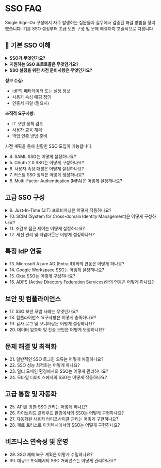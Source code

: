 # SSO FAQ

Single Sign-On 구성에서 자주 발생하는 질문들과 실무에서 검증된 해결 방법을 정리했습니다. 기본 SSO 설정부터 고급 보안 구성 및 문제 해결까지 포괄적으로 다룹니다.

## 🔐 기본 SSO 이해

<details>
<summary><strong>SSO가 무엇인가요?</strong></summary>

**답변:** Single Sign-On(SSO)은 하나의 인증으로 여러 애플리케이션에 안전하게 접근할 수 있게 해주는 인증 시스템입니다. 사용자는 한 번만 로그인하면 Freshservice를 포함한 모든 연동된 시스템을 사용할 수 있습니다.

**핵심 구성 요소:**
- **Identity Provider (IdP)**: 인증 관리 시스템 (ADFS, Okta, Azure AD, Google Workspace)
- **Service Provider (SP)**: IdP를 신뢰하는 애플리케이션 (Freshservice)
- **SAML/OAuth**: 안전한 인증 정보 전달 프로토콜

**비즈니스 효과:**
- **보안 강화**: 중앙집중식 인증으로 보안 정책 일관성 확보
- **사용자 편의성**: 여러 패스워드 기억할 필요 없음
- **관리 효율성**: IT 관리자의 계정 관리 부담 대폭 감소
- **컴플라이언스**: 감사 추적 및 액세스 제어 강화

**실무 장점:** 직원들이 업무 시작 시 한 번만 로그인하면 하루 종일 모든 시스템을 원활하게 사용할 수 있습니다.

</details>

<details>
<summary><strong>지원하는 SSO 프로토콜은 무엇인가요?</strong></summary>

**주요 지원 프로토콜과 활용 시나리오:**

**🔒 SAML 2.0 (가장 널리 사용)**
- XML 기반의 안전한 인증 정보 교환
- 엔터프라이즈 환경에서 검증된 안정성
- **최적 사용**: 대기업, 보안이 중요한 조직
- **호환 IdP**: ADFS, Okta, OneLogin, Azure AD

**⚡ OAuth 2.0 (현대적 표준)**
- JSON 기반의 경량화된 토큰 교환
- API 접근 제어에 특화
- **최적 사용**: 클라우드 네이티브 환경, API 중심 조직
- **호환 IdP**: Google Workspace, Microsoft 365, Auth0

**🆔 OpenID Connect (하이브리드)**
- OAuth 2.0 기반의 ID 인증 레이어
- 사용자 프로필 정보 풍부한 교환
- **최적 사용**: 개인화가 중요한 서비스
- **호환 IdP**: Google, Microsoft, Facebook

**선택 가이드:**
- **기존 Active Directory 환경**: SAML 2.0 권장
- **클라우드 우선 환경**: OAuth 2.0/OpenID Connect 권장
- **하이브리드 환경**: 조직 정책에 따라 선택

</details>

<details>
<summary><strong>SSO 설정을 위한 사전 준비사항은 무엇인가요?</strong></summary>

**성공적인 SSO 구축을 위한 체크리스트:**

**🔧 기술적 요구사항**
- **활성 Identity Provider**: 라이선스가 있는 IdP 계정 (Azure AD, Okta 등)
- **Freshservice 관리자 권한**: Admin 레벨 접근 권한
- **SSL 인증서**: HTTPS 도메인 필수 (보안 통신용)
- **네트워크 접근**: IdP와 Freshservice 간 통신 가능

**📋 정보 수집 체크리스트**
- **IdP 메타데이터**: SSO URL, 인증서, Entity ID
- **사용자 속성 매핑**: 이메일, 이름, 부서 정보 필드명
- **그룹 정보**: 사용자 역할/권한과 연결할 그룹 구조
- **도메인 정보**: 사용자 이메일 도메인 목록

**👥 조직적 준비사항**
- **IT 팀 협업**: IdP 관리자와 Freshservice 관리자 간 협력
- **사용자 교육**: 변경되는 로그인 프로세스 안내
- **롤백 계획**: SSO 장애 시 임시 접근 방법 준비
- **테스트 계획**: 단계별 검증 및 사용자 그룹별 테스트

**⚠️ 주의사항:**
- 기존 사용자 계정과 IdP 사용자 정보 일치 여부 확인
- 관리자 계정 별도 백업 로그인 방법 확보
- 프로덕션 적용 전 충분한 테스트 환경 검증

**성공 팁:** SSO 구성 전에 IdP 관리자와 사전 미팅을 통해 필요한 정보와 권한을 미리 확보하세요.

</details>

**정보 수집:**
- IdP의 메타데이터 또는 설정 정보
- 사용자 속성 매핑 정의
- 인증서 파일 (필요시)

**조직적 요구사항:**
- IT 보안 정책 검토
- 사용자 교육 계획
- 백업 인증 방법 준비

사전 계획을 통해 원활한 SSO 도입이 가능합니다.
</details>

<details>
<summary>4. SAML SSO는 어떻게 설정하나요?</summary>

SAML SSO 설정은 다음 단계로 진행됩니다:

**1단계: Freshservice 설정**
- Admin > Security > SSO 메뉴 접근
- SAML 2.0 선택 및 기본 정보 입력
- Service Provider 메타데이터 다운로드

![SSO Settings Screen](https://s3.amazonaws.com/cdn.freshdesk.com/data/helpdesk/attachments/production/50000801700/original/v3EVn0FGLDKOIvDVP85y86CoVKCzhzzLOg.png)

*Admin Security Settings에서 SSO 구성 진행*

**2단계: IdP 설정**
- IdP에서 새 애플리케이션 추가
- Freshservice 메타데이터 업로드
- 사용자 속성 매핑 구성

![Admin Security Settings](https://s3.amazonaws.com/cdn.freshdesk.com/data/helpdesk/attachments/production/50007504089/original/xWuGQ2zcOimDLop_hgQ5KFNVqGUFwdtjvg.png?1675315951)

*Admin > Security Settings에서 보안 정책 및 인증 설정 관리*

**3단계: 연동 테스트**
- 테스트 사용자로 로그인 검증
- 속성 매핑 확인
- 오류 발생 시 로그 분석

**4단계: 프로덕션 배포**
- 모든 사용자에게 SSO 활성화
- 교육 및 지원 제공

체계적인 접근을 통해 안정적인 SSO 구현이 가능합니다.
</details>

<details>
<summary>5. OAuth 2.0 SSO는 어떻게 구성하나요?</summary>

OAuth 2.0 SSO 구성 절차:

**1단계: OAuth 애플리케이션 등록**
- IdP에서 OAuth 애플리케이션 생성
- 클라이언트 ID 및 시크릿 발급
- 리다이렉트 URI 설정

**2단계: Freshservice 연동**
- Admin > Security > SSO에서 OAuth 선택
- 클라이언트 정보 및 엔드포인트 설정
- 스코프 및 권한 구성

**3단계: 사용자 매핑**
- 사용자 정보 클레임 설정
- 그룹 매핑 구성 (필요시)
- 권한 레벨 정의

**4단계: 보안 강화**
- 토큰 만료 시간 설정
- 리프레시 토큰 정책 구성
- 로깅 및 모니터링 활성화

OAuth는 특히 API 기반 통합에서 강력한 보안을 제공합니다.
</details>

<details>
<summary>6. 사용자 속성 매핑은 어떻게 설정하나요?</summary>

사용자 속성 매핑 설정 방법:

**기본 속성:**
- Email (필수): emailaddress, email
- First Name: givenname, FirstName, username
- Last Name: surname, LastName
- Phone: phone
- Company: company, organization

**사용자 정의 속성:**
- Custom Field: custom_field_`<field_name>`
- 예시: Office Location → custom_field_office_location

**매핑 설정 단계:**
1. IdP에서 사용자 속성 정의
2. Freshservice에서 필드 매핑 구성
3. 테스트 사용자로 속성 전달 확인
4. 필요시 변환 규칙 적용

정확한 속성 매핑을 통해 사용자 정보의 자동 동기화가 가능합니다.
</details>

<details>
<summary>7. 커스텀 SSO 정책은 어떻게 생성하나요?</summary>

커스텀 SSO 정책 생성 절차:

**정책 유형:**
- 에이전트용 커스텀 정책 (계정당 1개)
- 고객용 커스텀 정책 (계정당 1개)
- 전체 조직당 최대 5개 정책

**설정 단계:**
1. Admin > Security > Custom Policies 메뉴 접근
2. 새 정책 생성 및 이름 지정
3. 인증 방법 선택 (SAML, OAuth 등)
4. 커스텀 로그인 URL 설정

**정책 적용:**
- 기본 정책과 별도로 운영
- 특정 사용자 그룹에만 적용 가능
- 로그인 페이지에서 정책 선택

커스텀 정책을 통해 다양한 인증 요구사항을 충족할 수 있습니다.
</details>

<details>
<summary>8. Multi-Factor Authentication (MFA)은 어떻게 설정하나요?</summary>

MFA 설정 및 관리:

**지원되는 MFA 방법:**
- SMS 기반 OTP
- 이메일 기반 OTP
- 앱 기반 TOTP (Google Authenticator, Authy)
- 하드웨어 토큰

**설정 절차:**
1. Admin > Security > Multi-Factor Authentication
2. MFA 정책 활성화
3. 허용할 인증 방법 선택
4. 사용자별 또는 그룹별 적용

![Neo Admin Center Dashboard](https://s3.amazonaws.com/cdn.freshdesk.com/data/helpdesk/attachments/production/50002090171/original/RMt5HlTd1B6AOXxxMLuwGBabpkBlOJ8wEg.png?1606215812)

*Neo Admin Center에서 패스워드 정책 및 보안 설정 관리*

**사용자 등록:**
- 초기 로그인 시 MFA 설정 안내
- 백업 코드 생성 및 안전 보관
- 분실 시 관리자 리셋 절차

MFA를 통해 계정 보안을 크게 향상시킬 수 있습니다.
</details>

## 고급 SSO 구성

<details>
<summary>9. Just-In-Time (JIT) 프로비저닝은 어떻게 작동하나요?</summary>

JIT 프로비저닝 동작 원리:

**자동 사용자 생성:**
- SSO 로그인 시 자동으로 사용자 계정 생성
- IdP에서 전달받은 속성 정보로 프로필 설정
- 사전 등록 없이도 즉시 서비스 이용 가능

**설정 방법:**
1. Admin > Security > SSO에서 JIT 활성화
2. 사용자 속성 매핑 구성
3. 기본 역할 및 권한 설정
4. 승인 프로세스 정의 (필요시)

**보안 고려사항:**
- 신뢰할 수 있는 IdP에서만 활성화
- 최소 권한 원칙 적용
- 정기적인 사용자 검토

JIT를 통해 사용자 관리 overhead를 크게 줄일 수 있습니다.
</details>

<details>
<summary>10. SCIM (System for Cross-domain Identity Management)은 어떻게 구성하나요?</summary>

SCIM 프로비저닝 구성:

**SCIM의 이점:**
- 실시간 사용자 프로비저닝/디프로비저닝
- 조직 변경사항 자동 반영
- 규모 있는 사용자 관리

**설정 단계:**
1. Admin > Security > User Provisioning에서 SCIM 활성화
2. SCIM 엔드포인트 URL 확인
3. Bearer 토큰 생성
4. IdP에서 SCIM 커넥터 구성

**지원되는 작업:**
- 사용자 생성 (CREATE)
- 사용자 정보 업데이트 (UPDATE)
- 사용자 비활성화 (DELETE)
- 그룹 멤버십 관리

SCIM을 통해 엔터프라이즈급 사용자 관리가 가능합니다.
</details>

<details>
<summary>11. 조건부 접근 제어는 어떻게 설정하나요?</summary>

조건부 접근 제어 구성:

**조건 유형:**
- 위치 기반 (IP 주소, 지역)
- 디바이스 기반 (관리되는 디바이스)
- 시간 기반 (업무 시간)
- 위험 기반 (비정상 로그인 패턴)

**설정 방법:**
1. IdP에서 조건부 접근 정책 생성
2. Freshservice 애플리케이션에 정책 적용
3. 조건 불충족 시 액션 정의
4. 예외 사용자/그룹 설정

**액션 옵션:**
- 접근 차단
- 추가 인증 요구
- 제한된 권한으로 접근 허용
- 관리자 알림

조건부 접근을 통해 세밀한 보안 제어가 가능합니다.
</details>

<details>
<summary>12. 세션 관리 및 타임아웃은 어떻게 설정하나요?</summary>

세션 관리 구성:

**세션 타임아웃 설정:**
- 유휴 타임아웃: 활동 없을 시 자동 로그아웃
- 절대 타임아웃: 최대 세션 지속 시간
- 개별 세션 vs 전역 세션 정책

**설정 위치:**
1. Admin > Security > Session Management
2. 타임아웃 값 설정 (분/시간 단위)
3. 사용자 그룹별 차등 적용
4. 경고 메시지 설정

**보안 강화 옵션:**
- 동시 세션 제한
- 디바이스별 세션 추적
- 의심스러운 활동 감지
- 강제 로그아웃 기능

적절한 세션 관리를 통해 보안과 사용성의 균형을 맞출 수 있습니다.
</details>

## 특정 IdP 연동

<details>
<summary>13. Microsoft Azure AD (Entra ID)와의 연동은 어떻게 하나요?</summary>

Azure AD 연동 설정:

**Azure AD 설정:**
1. Azure Portal에서 Enterprise Applications 메뉴 접근
2. 새 애플리케이션 추가 → 사용자 지정 애플리케이션
3. SAML 기반 Sign-on 구성
4. Freshservice 메타데이터 업로드

**사용자 및 그룹 할당:**
- Azure AD 그룹을 Freshservice 역할에 매핑
- 조건부 접근 정책 적용
- 자동 프로비저닝 구성

**고급 기능:**
- Seamless SSO 활성화
- Multi-tenant 지원
- B2B 게스트 사용자 관리
- PIM (Privileged Identity Management) 연동

Azure AD의 풍부한 기능을 활용하여 엔터프라이즈급 인증을 구현할 수 있습니다.
</details>

<details>
<summary>14. Google Workspace SSO는 어떻게 설정하나요?</summary>

Google Workspace 연동 절차:

**Google Admin Console 설정:**
1. Apps > Web and mobile apps 메뉴 접근
2. 새 커스텀 SAML 앱 추가
3. Freshservice 세부정보 입력
4. 속성 매핑 구성

**Freshservice 연동:**
- Google의 SSO URL 및 인증서 정보 입력
- 사용자 속성 매핑 검증
- 도메인 검증 완료

**Google 특화 기능:**
- Gmail 통합 인증
- Google Groups 동기화
- Mobile Device Management 연동
- Chrome 브라우저 정책 적용

Google Workspace의 통합 환경을 최대한 활용할 수 있습니다.
</details>

<details>
<summary>15. Okta SSO는 어떻게 구성하나요?</summary>

Okta 연동 구성:

**Okta 애플리케이션 설정:**
1. Okta Admin Console에서 Applications 메뉴
2. Browse App Catalog에서 Freshservice 검색
3. 애플리케이션 추가 및 기본 설정
4. Sign On 옵션에서 SAML 2.0 구성

**고급 설정:**
- Attribute Statements 설정
- Group Attribute Statements 구성
- Provisioning 활성화 (SCIM)
- Lifecycle Management 설정

**Okta 특화 기능:**
- Universal Directory 연동
- Adaptive Multi-Factor Authentication
- Behavior Detection
- API Access Management

Okta의 강력한 IAM 기능을 모두 활용할 수 있습니다.
</details>

<details>
<summary>16. ADFS (Active Directory Federation Services)와의 연동은 어떻게 하나요?</summary>

ADFS 연동 설정:

**ADFS 서버 구성:**
1. ADFS Management Console 접근
2. Relying Party Trust 추가
3. Freshservice 메타데이터 임포트
4. Claim Rules 구성

**Claim Rules 설정:**
- UPN → Email address 매핑
- SAM-Account-Name → Username 매핑
- Group SID → Role 매핑
- 커스텀 속성 추가

**보안 강화:**
- 인증서 기반 인증
- Multi-Factor Authentication
- Extranet Lockout Protection
- Device Registration Service

온프레미스 Active Directory와의 완벽한 연동이 가능합니다.
</details>

## 보안 및 컴플라이언스

<details>
<summary>17. SSO 보안 모범 사례는 무엇인가요?</summary>

SSO 보안 모범 사례:

**인증서 관리:**
- 정기적인 인증서 갱신
- 강력한 암호화 알고리즘 사용
- 인증서 체인 검증
- 백업 인증서 준비

**보안 설정:**
- 강력한 암호화 수준 (SHA-256, RSA-2048)
- 짧은 어설션 유효 기간
- 안전한 바인딩 방법
- 로그아웃 URL 설정

**모니터링:**
- 인증 이벤트 로깅
- 실패한 로그인 추적
- 비정상적인 패턴 감지
- 정기적인 보안 검토

**백업 계획:**
- 대체 인증 방법 준비
- 응급 접근 절차 수립
- 복구 계정 관리
- 재해 복구 테스트

체계적인 보안 관리를 통해 안전한 SSO 환경을 유지할 수 있습니다.
</details>

<details>
<summary>18. 컴플라이언스 요구사항은 어떻게 충족하나요?</summary>

컴플라이언스 준수 방안:

**GDPR 준수:**
- 사용자 동의 관리
- 데이터 처리 목적 명시
- 개인정보 삭제 권리 보장
- 데이터 이동성 지원

**SOX 준수:**
- 접근 제어 문서화
- 정기적인 접근 권한 검토
- 감사 로그 보관
- 직무 분리 원칙 적용

**HIPAA 준수:**
- PHI 접근 제어
- 암호화된 데이터 전송
- 최소 권한 원칙
- 사용자 활동 추적

**ISO 27001 준수:**
- 정보보안 정책 수립
- 위험 평가 및 관리
- 인시던트 대응 절차
- 지속적인 개선

각 규정에 맞는 설정과 절차를 통해 컴플라이언스를 달성할 수 있습니다.
</details>

<details>
<summary>19. 감사 로그 및 모니터링은 어떻게 설정하나요?</summary>

감사 로그 및 모니터링 구성:

**로그 수집 범위:**
- 로그인/로그아웃 이벤트
- 인증 실패 및 성공
- 권한 변경 사항
- 세션 생성/종료

**로그 분석:**
1. Admin > Reports > Security Logs 접근
2. 필터 조건 설정 (시간, 사용자, 이벤트 유형)
3. 이상 패턴 식별
4. 정기적인 리포트 생성

**실시간 모니터링:**
- 실패한 로그인 시도 알림
- 비정상적인 접근 패턴 감지
- 권한 에스컬레이션 탐지
- 지역별 접근 이상 감지

**SIEM 연동:**
- Splunk, ELK Stack 등과 연동
- API를 통한 로그 스트리밍
- 자동화된 위협 탐지
- 사고 대응 워크플로우

체계적인 모니터링을 통해 보안 위협을 사전에 감지할 수 있습니다.
</details>

<details>
<summary>20. 데이터 암호화 및 전송 보안은 어떻게 보장하나요?</summary>

데이터 보안 보장 방법:

**전송 중 암호화:**
- TLS 1.2 이상 사용 강제
- HTTPS 리다이렉션 설정
- HSTS (HTTP Strict Transport Security) 적용
- 인증서 핀닝 구현

**저장 중 암호화:**
- AES-256 암호화
- 키 관리 시스템 (KMS) 연동
- 정기적인 키 로테이션
- 백업 데이터 암호화

**SAML 암호화:**
- 어설션 암호화
- 서명 검증
- 암호화 키 교환
- 메시지 무결성 보장

**API 보안:**
- OAuth 2.0 토큰
- API 키 관리
- Rate Limiting
- IP 화이트리스팅

다중 계층 보안을 통해 데이터를 완벽하게 보호할 수 있습니다.
</details>

## 문제 해결 및 최적화

<details>
<summary>21. 일반적인 SSO 로그인 오류는 어떻게 해결하나요?</summary>

일반적인 SSO 오류 해결:

**"SAML Response not found" 오류:**
- IdP 설정에서 POST 바인딩 확인
- 어설션 소비자 URL 검증
- 네트워크 방화벽 설정 점검

**"Invalid SAML Response" 오류:**
- 인증서 만료일 확인
- 시간 동기화 검증 (NTP)
- 어설션 유효 기간 설정 확인

**사용자 속성 매핑 오류:**
- IdP에서 전송되는 속성 확인
- Freshservice 필드 매핑 검증
- 대소문자 구분 확인

**권한 부족 오류:**
- 사용자 그룹 매핑 확인
- 기본 역할 설정 검토
- JIT 프로비저닝 설정 점검

체계적인 진단을 통해 대부분의 오류를 신속하게 해결할 수 있습니다.
</details>

<details>
<summary>22. SSO 성능 최적화는 어떻게 하나요?</summary>

SSO 성능 최적화 방법:

**어설션 캐싱:**
- IdP에서 어설션 캐시 시간 조정
- Freshservice 세션 타임아웃 최적화
- 중복 인증 요청 방지

**네트워크 최적화:**
- CDN을 통한 메타데이터 배포
- 지역별 IdP 엔드포인트 설정
- 압축 및 최적화된 프로토콜 사용

**데이터베이스 최적화:**
- 사용자 조회 쿼리 최적화
- 인덱스 최적화
- 커넥션 풀 설정

**모니터링 지표:**
- 평균 로그인 시간
- 인증 성공률
- 네트워크 지연 시간
- 서버 응답 시간

지속적인 모니터링과 튜닝을 통해 최적의 성능을 유지할 수 있습니다.
</details>

<details>
<summary>23. 멀티 도메인 환경에서의 SSO는 어떻게 관리하나요?</summary>

멀티 도메인 SSO 관리:

**도메인 설정:**
- 각 도메인별 SAML 엔드포인트 구성
- 도메인별 인증서 관리
- 서브도메인 정책 설정

**사용자 라우팅:**
- 이메일 도메인 기반 자동 라우팅
- 사용자 선택 기반 IdP 선택
- 기본 IdP 설정

**통합 관리:**
- 중앙집중식 정책 관리
- 도메인 간 사용자 이동
- 통합 감사 로그

**보안 고려사항:**
- 도메인별 보안 정책
- 크로스 도메인 세션 관리
- 도메인 격리 정책

복잡한 조직 구조에서도 효율적인 SSO 관리가 가능합니다.
</details>

<details>
<summary>24. 모바일 디바이스에서의 SSO는 어떻게 작동하나요?</summary>

모바일 SSO 구현:

**앱 기반 SSO:**
- 네이티브 앱에서 웹뷰를 통한 SSO
- Deep Link를 통한 자동 리다이렉션
- 생체 인증 연동 (지문, Face ID)

**브라우저 기반 SSO:**
- 모바일 브라우저에서 일반 SSO 플로우
- 쿠키 공유를 통한 자동 로그인
- Progressive Web App (PWA) 지원

**디바이스 관리:**
- MDM (Mobile Device Management) 연동
- 디바이스 인증서 기반 인증
- 앱 보호 정책 적용

**보안 강화:**
- 디바이스 등록 요구
- 위치 기반 접근 제어
- 원격 데이터 삭제 기능

모바일 환경에서도 안전하고 편리한 SSO 경험을 제공할 수 있습니다.
</details>

## 고급 통합 및 자동화

<details>
<summary>25. API를 통한 SSO 관리는 어떻게 하나요?</summary>

API 기반 SSO 관리:

**사용자 관리 API:**
- 프로그래매틱 사용자 생성/수정/삭제
- 대량 사용자 가져오기/내보내기
- 사용자 속성 동기화
- 그룹 멤버십 관리

**설정 관리 API:**
- SSO 구성 자동화
- 인증서 갱신 자동화
- 정책 템플릿 배포
- 백업 및 복원

**모니터링 API:**
- 실시간 인증 상태 확인
- 로그 데이터 스트리밍
- 메트릭 수집 및 분석
- 알림 및 경고 관리

**보안 고려사항:**
- API 키 관리 및 로테이션
- Rate Limiting 설정
- IP 제한 및 액세스 제어
- 감사 로그 관리

API를 통해 대규모 환경에서의 효율적인 SSO 관리가 가능합니다.
</details>

<details>
<summary>26. 하이브리드 클라우드 환경에서의 SSO는 어떻게 구현하나요?</summary>

하이브리드 클라우드 SSO 구현:

**아키텍처 설계:**
- 온프레미스 IdP와 클라우드 서비스 연동
- 네트워크 연결성 보장 (VPN, ExpressRoute)
- 페더레이션 신뢰 관계 설정

**ID 브릿지 구성:**
- Azure AD Connect 또는 유사 도구 사용
- 디렉토리 동기화 설정
- 패스워드 해시 동기화

**보안 경계 관리:**
- 클라우드와 온프레미스 간 보안 정책 일관성
- 네트워크 세그멘테이션
- 데이터 분류 및 보호

**재해 복구:**
- 다중 IdP 페일오버
- 백업 인증 경로
- 연결 중단 시 대응 절차

하이브리드 환경에서도 완벽한 SSO 통합이 가능합니다.
</details>

<details>
<summary>27. 자동화된 사용자 라이프사이클 관리는 어떻게 구현하나요?</summary>

자동화된 라이프사이클 관리:

**온보딩 자동화:**
- HR 시스템과 연동한 자동 계정 생성
- 역할 기반 자동 권한 할당
- 환영 이메일 및 교육 자료 자동 발송

**권한 관리:**
- 조직 변경 시 자동 권한 업데이트
- 정기적인 접근 권한 검토 자동화
- 임시 권한의 자동 만료

**오프보딩 자동화:**
- 퇴사자 계정 자동 비활성화
- 모든 세션 강제 종료
- 데이터 보관 정책 자동 적용

**컴플라이언스:**
- SOD (Segregation of Duties) 자동 검증
- 감사 보고서 자동 생성
- 규정 위반 자동 탐지

완전한 자동화를 통해 인적 오류를 최소화하고 효율성을 극대화할 수 있습니다.
</details>

<details>
<summary>28. 제로 트러스트 아키텍처에서의 SSO는 어떻게 구현하나요?</summary>

제로 트러스트 SSO 구현:

**핵심 원칙:**
- "신뢰하지 말고 검증하라"
- 모든 요청에 대한 지속적인 검증
- 최소 권한 원칙 적용
- 마이크로 세그멘테이션

**동적 인증:**
- 컨텍스트 기반 인증 결정
- 실시간 위험 평가
- 적응형 인증 요구
- 지속적인 세션 검증

**ID 확인:**
- 디바이스 신뢰도 검증
- 사용자 행동 분석
- 지리적 위치 검증
- 시간 기반 접근 제어

**통합 모니터링:**
- 모든 접근 시도 로깅
- 실시간 위협 탐지
- 자동화된 대응 조치
- 포렌식 분석 지원

제로 트러스트를 통해 최고 수준의 보안을 달성할 수 있습니다.
</details>

## 비즈니스 연속성 및 운영

<details>
<summary>29. SSO 재해 복구 계획은 어떻게 수립하나요?</summary>

SSO 재해 복구 계획:

**복구 시나리오:**
- 주 IdP 서비스 중단
- 네트워크 연결 장애
- 인증서 만료 또는 손상
- 대규모 보안 침해

**백업 인증 방법:**
- 로컬 관리자 계정 유지
- 백업 IdP 설정
- 임시 패스워드 시스템
- 오프라인 인증 방법

**복구 절차:**
1. 사고 감지 및 평가
2. 백업 시스템 활성화
3. 사용자 커뮤니케이션
4. 서비스 복원 및 검증
5. 사후 분석 및 개선

**테스트 및 훈련:**
- 정기적인 재해 복구 훈련
- 복구 시간 목표 (RTO) 설정
- 복구 지점 목표 (RPO) 정의
- 문서화 및 업데이트

완벽한 재해 복구 계획을 통해 비즈니스 연속성을 보장할 수 있습니다.
</details>

<details>
<summary>30. 대규모 조직에서의 SSO 거버넌스는 어떻게 관리하나요?</summary>

대규모 SSO 거버넌스:

**거버넌스 구조:**
- 중앙 ID 관리 팀
- 부서별 ID 관리자
- 보안 정책 위원회
- 감사 및 컴플라이언스 팀

![Organization Management](https://s3.amazonaws.com/cdn.freshdesk.com/data/helpdesk/attachments/production/50002090235/original/5sYD1HlhVY3pUmJ794nqXE8LsirD5FW0YA.png?1606216437)

*Neo Admin Center를 통한 조직 전체 사용자 및 계정 관리*

**정책 관리:**
- 표준화된 ID 정책
- 역할 기반 접근 제어 매트릭스
- 권한 승인 워크플로우
- 정기적인 정책 검토

**위험 관리:**
- ID 관련 위험 평가
- 비즈니스 영향 분석
- 위험 완화 전략
- 인시던트 대응 계획

**성과 측정:**
- SSO 채택률 추적
- 보안 인시던트 분석
- 사용자 만족도 조사
- 비용 효익 분석

체계적인 거버넌스를 통해 대규모 조직에서도 효과적인 SSO 관리가 가능합니다.
</details>

